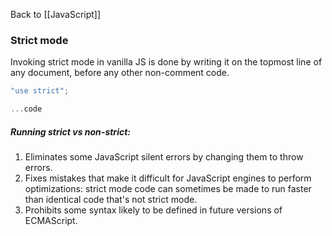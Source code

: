 Back to [[JavaScript]]
### Strict mode
Invoking strict mode in vanilla JS is done by writing it on the topmost line of any document, before any other non-comment code.
```javascript
"use strict";

...code
```

##### Running strict vs non-strict:
1. Eliminates some JavaScript silent errors by changing them to throw errors.
2. Fixes mistakes that make it difficult for JavaScript engines to perform optimizations: strict mode code can sometimes be made to run faster than identical code that's not strict mode.
3. Prohibits some syntax likely to be defined in future versions of ECMAScript.